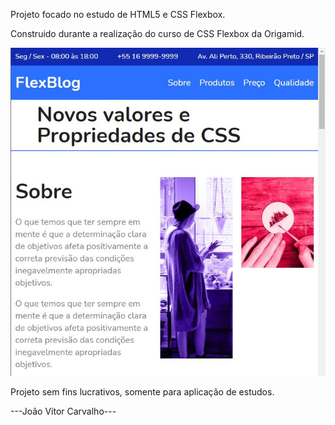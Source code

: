 Projeto focado no estudo de  HTML5 e CSS Flexbox. 


Construido durante a realização do curso de CSS Flexbox da Origamid.

<img src="img/flexblog.JPG" alt="Exemplo Flexblog"></img>

Projeto sem fins lucrativos, somente para aplicação de estudos.

---João Vítor Carvalho---

